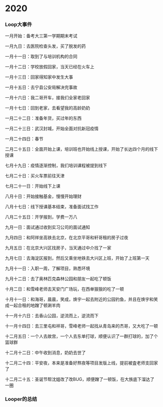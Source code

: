 # 2020

### Loop大事件

一月开始：备考大三第一学期期末考试

一月九日：去医院检查头发，买了脱发的药

一月十一日：取到了与培训机构的合同

一月十二日：学校放假回家，当天已经在火车上

一月十三日：回家得知家中发生大事

一月十五日：去宁县公安局解决完事故

一月十六日：我二哥开车，接我们全家老回家

一月十七日：回到老家，去看望我的高龄奶奶

一月二十二日：准备年货，买过年的东西

一月二十三日：武汉封城，开始全面对抗新冠疫情

一月二十四日：春节

二月二十五日：全面开始上课，培训班也开始线上授课，开始了长达四个月的线下授课

七月十九日：疫情逐渐控制，我们培训课程被提到线下

七月二十日：买火车票前往天津

七月二十一日：开始线下上课

八月十日：开始接触基金，慢慢开始理财

八月十七日：线下授课基本结束，准备面试找工作

八月二十五日：开学报到，学费一万八

九月一日：面试通过收到实习公司的面试通知

九月四日：和阿祥坐高铁去北京，在北京平哥和轩哥租的房子过夜

九月五日：在北京大兴区找房子，当天通过中介找了一家

九月七日：去海淀区报到，然后又乘坐地铁去大兴区上班，开始了上班第一天

九月十一日：入职一周，了解项目，熟悉环境

九月十二日：去了奥林匹克森林公园和朋友一起吃了顿饭

十月二日：和雪峰老师去天安门广场玩，在西单狠狠的吃了一顿

十月十一日：和海哥，晨晨，笑成，焕宇一起去附近的公园钓鱼，并且在焕宇和笑成一起合租的地蹭了顿涮羊肉

十一月十六日：去香山公园，逆流而上，逆流而下

十一月十四日：去三里屯和祥哥，雪峰老师一起找从青岛来的杰哥，又大吃了一顿

十二月五日：一个人去故宫，一个人去东单打球，顺便认识了一群打球的，加了个篮球群

十二月十二日：中午收到消息，奶奶去世了

十二月二十四：平安夜，本来是准备好熬夜等项目发版上线，提前被査老师支回家了

十二月二十五：圣诞节帮沈姐改了改BUG，顺便蹭了一顿饭，在大族底下溜达了一圈



### Looper的总结







